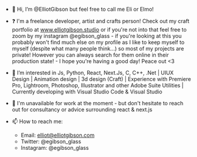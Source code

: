 - 👋 Hi, I’m @ElliotGibson but feel free to call me Eli or Elmo!

- ❓ I'm a freelance developer, artist and crafts person! Check out my craft portfolio at www.elliotgibson.studio or if you're not into that feel free to zoom by my instagram @egibson_glass - if you're looking at this you probably won't find much else on my profile as I like to keep myself to myself (despite what many people think...) so most of my projects are private! However you can always search for them online in their production state! - I hope you're having a good day! Peace out <3

- 👀 I’m interested in Js, Python, React, Next.Js, C, C++, .Net | UIUX Design | Animation design | 3d design (Craft) | Experience with Premiere Pro, Lightroom, Photoshop, Illustrator and other Adobe Suite Utilities | Currently developing with Visual Studio Code & Visual Studio

- 💞️ I'm unavailable for work at the moment - but don't hesitate to reach out for consultancy or advice surrounding react & next.js

- 📫 How to reach me:
    - Email: elliot@elliotgibson.com
    - Twitter: @egibson_glass
    - Instagram: @egibson_glass
